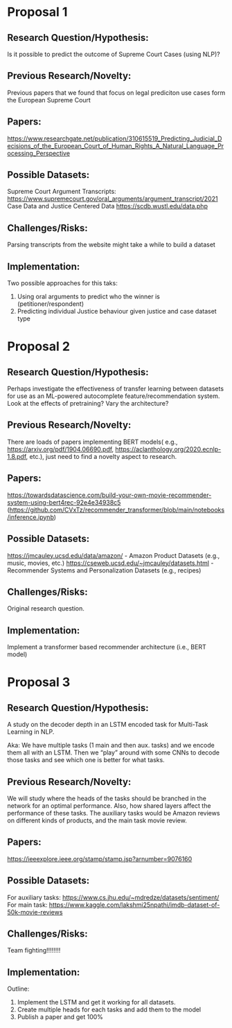 # Proposal 1

## Research Question/Hypothesis: 

Is it possible to predict the outcome of Supreme Court Cases (using NLP)?

## Previous Research/Novelty:
Previous papers that we found that focus on legal prediciton use cases form the European Supreme Court

## Papers:
https://www.researchgate.net/publication/310615519_Predicting_Judicial_Decisions_of_the_European_Court_of_Human_Rights_A_Natural_Language_Processing_Perspective

## Possible Datasets:
Supreme Court Argument Transcripts: https://www.supremecourt.gov/oral_arguments/argument_transcript/2021 
Case Data and Justice Centered Data https://scdb.wustl.edu/data.php

## Challenges/Risks:
Parsing transcripts from the website might take a while to build a dataset

## Implementation:
Two possible approaches for this taks: 
1) Using oral arguments to predict who the winner is (petitioner/respondent) 
2) Predicting individual Justice behaviour given justice and case dataset type



# Proposal 2

## Research Question/Hypothesis: 
Perhaps investigate the effectiveness of transfer learning between datasets for use as an ML-powered autocomplete feature/recommendation system. Look at the effects of pretraining? Vary the architecture?

## Previous Research/Novelty:
There are loads of papers implementing BERT models( e.g., https://arxiv.org/pdf/1904.06690.pdf, https://aclanthology.org/2020.ecnlp-1.8.pdf, etc.), just need to find a novelty aspect to research. 

## Papers:
https://towardsdatascience.com/build-your-own-movie-recommender-system-using-bert4rec-92e4e34938c5 (https://github.com/CVxTz/recommender_transformer/blob/main/notebooks/inference.ipynb)

## Possible Datasets:
https://jmcauley.ucsd.edu/data/amazon/ - Amazon Product Datasets (e.g., music, movies, etc.)
https://cseweb.ucsd.edu/~jmcauley/datasets.html - Recommender Systems and Personalization Datasets (e.g., recipes)

## Challenges/Risks:
Original research question.

## Implementation:
Implement a transformer based recommender architecture (i.e., BERT model)


# Proposal 3

## Research Question/Hypothesis: 

A study on the decoder depth in an LSTM encoded task for Multi-Task Learning in NLP.

Aka: We have multiple tasks (1 main and then aux. tasks) and we encode them all with an LSTM. Then we “play” around with some CNNs to decode those tasks and see which one is better for what tasks.

## Previous Research/Novelty:
We will study where the heads of the tasks should be branched in the network for an optimal performance. Also, how shared layers affect the performance of these tasks. The auxiliary tasks would be Amazon reviews on different kinds of products, and the main task movie review.

## Papers:
https://ieeexplore.ieee.org/stamp/stamp.jsp?arnumber=9076160

## Possible Datasets:
For auxiliary tasks: https://www.cs.jhu.edu/~mdredze/datasets/sentiment/
For main task: https://www.kaggle.com/lakshmi25npathi/imdb-dataset-of-50k-movie-reviews


## Challenges/Risks:
Team fighting!!!!!!!! 

## Implementation:
Outline: 
1) Implement the LSTM and get it working for all datasets.
2) Create multiple heads for each tasks and add them to the model
3) Publish a paper and get 100%
